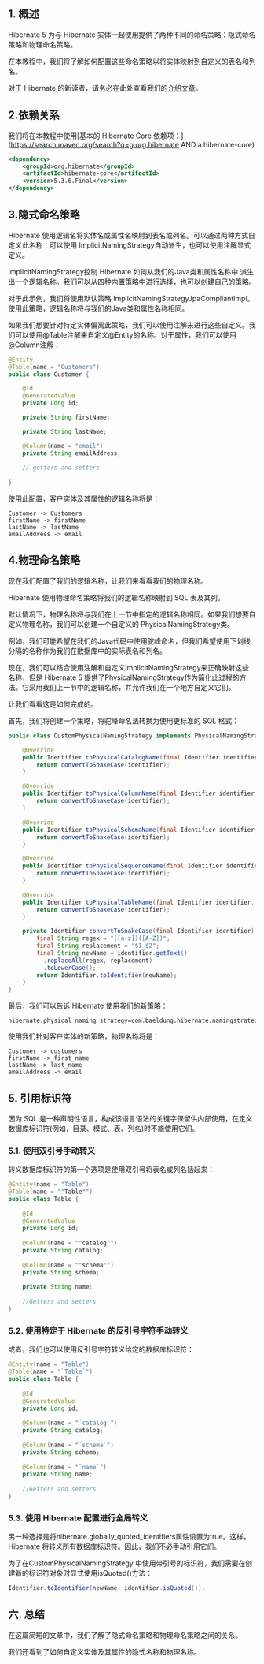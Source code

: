 ## 1. 概述

Hibernate 5 为与 Hibernate 实体一起使用提供了两种不同的命名策略：隐式命名策略和物理命名策略。

在本教程中，我们将了解如何配置这些命名策略以将实体映射到自定义的表名和列名。

对于 Hibernate 的新读者，请务必在此处查看我们的[介绍文章](https://www.baeldung.com/hibernate-save-persist-update-merge-saveorupdate)。

## 2.依赖关系

我们将在本教程中使用[基本的 Hibernate Core 依赖项：](https://search.maven.org/search?q=g:org.hibernate AND a:hibernate-core)

```xml
<dependency>
    <groupId>org.hibernate</groupId>
    <artifactId>hibernate-core</artifactId>
    <version>5.3.6.Final</version>
</dependency>
```

## 3.隐式命名策略

Hibernate 使用逻辑名将实体名或属性名映射到表名或列名。可以通过两种方式自定义此名称：可以使用 ImplicitNamingStrategy自动派生，也可以使用注解显式定义。

ImplicitNamingStrategy控制 Hibernate 如何从我们的Java类和属性名称中 派生出一个逻辑名称。我们可以从四种内置策略中进行选择，也可以创建自己的策略。

对于此示例，我们将使用默认策略 ImplicitNamingStrategyJpaCompliantImpl。 使用此策略，逻辑名称将与我们的Java类和属性名称相同。

如果我们想要针对特定实体偏离此策略，我们可以使用注解来进行这些自定义。我们可以使用@Table注解来自定义@Entity的名称。对于属性，我们可以使用 @Column注解：

```java
@Entity
@Table(name = "Customers")
public class Customer {

    @Id
    @GeneratedValue
    private Long id;

    private String firstName;

    private String lastName;

    @Column(name = "email")
    private String emailAddress;
    
    // getters and setters
    
}
```

使用此配置，客户实体及其属性的逻辑名称将是：

```plaintext
Customer -> Customers
firstName -> firstName
lastName -> lastName
emailAddress -> email
```

## 4.物理命名策略

现在我们配置了我们的逻辑名称，让我们来看看我们的物理名称。

Hibernate 使用物理命名策略将我们的逻辑名称映射到 SQL 表及其列。

 默认情况下，物理名称将与我们在上一节中指定的逻辑名称相同。如果我们想要自定义物理名称，我们可以创建一个自定义的 PhysicalNamingStrategy类。

例如，我们可能希望在我们的Java代码中使用驼峰命名，但我们希望使用下划线分隔的名称作为我们在数据库中的实际表名和列名。

现在，我们可以结合使用注解和自定义ImplicitNamingStrategy来正确映射这些名称，但是 Hibernate 5 提供了PhysicalNamingStrategy作为简化此过程的方法。它采用我们上一节中的逻辑名称，并允许我们在一个地方自定义它们。

让我们看看这是如何完成的。

首先，我们将创建一个策略，将驼峰命名法转换为使用更标准的 SQL 格式：

```java
public class CustomPhysicalNamingStrategy implements PhysicalNamingStrategy {

    @Override
    public Identifier toPhysicalCatalogName(final Identifier identifier, final JdbcEnvironment jdbcEnv) {
        return convertToSnakeCase(identifier);
    }

    @Override
    public Identifier toPhysicalColumnName(final Identifier identifier, final JdbcEnvironment jdbcEnv) {
        return convertToSnakeCase(identifier);
    }

    @Override
    public Identifier toPhysicalSchemaName(final Identifier identifier, final JdbcEnvironment jdbcEnv) {
        return convertToSnakeCase(identifier);
    }

    @Override
    public Identifier toPhysicalSequenceName(final Identifier identifier, final JdbcEnvironment jdbcEnv) {
        return convertToSnakeCase(identifier);
    }

    @Override
    public Identifier toPhysicalTableName(final Identifier identifier, final JdbcEnvironment jdbcEnv) {
        return convertToSnakeCase(identifier);
    }

    private Identifier convertToSnakeCase(final Identifier identifier) {
        final String regex = "([a-z])([A-Z])";
        final String replacement = "$1_$2";
        final String newName = identifier.getText()
          .replaceAll(regex, replacement)
          .toLowerCase();
        return Identifier.toIdentifier(newName);
    }
}
```

最后，我们可以告诉 Hibernate 使用我们的新策略：

```plaintext
hibernate.physical_naming_strategy=com.baeldung.hibernate.namingstrategy.CustomPhysicalNamingStrategy
```

使用我们针对客户实体的新策略，物理名称将是：

```plaintext
Customer -> customers
firstName -> first_name
lastName -> last_name
emailAddress -> email
```

## 5. 引用标识符

因为 SQL 是一种声明性语言，构成该语言语法的关键字保留供内部使用，在定义数据库标识符(例如，目录、模式、表、列名)时不能使用它们。

### 5.1. 使用双引号手动转义

转义数据库标识符的第一个选项是使用双引号将表名或列名括起来：

```java
@Entity(name = "Table")
@Table(name = ""Table"")
public class Table {
 
    @Id
    @GeneratedValue
    private Long id;
 
    @Column(name = ""catalog"")
    private String catalog;
 
    @Column(name = ""schema"")
    private String schema;
 
    private String name;
 
    //Getters and setters 
} 
```

### 5.2. 使用特定于 Hibernate 的反引号字符手动转义

或者，我们也可以使用反引号字符转义给定的数据库标识符：

```java
@Entity(name = "Table")
@Table(name = "`Table`")
public class Table {
 
    @Id
    @GeneratedValue
    private Long id;
 
    @Column(name = "`catalog`")
    private String catalog;
 
    @Column(name = "`schema`")
    private String schema;
 
    @Column(name = "`name`")
    private String name;
 
    //Getters and setters 
}

```

### 5.3. 使用 Hibernate 配置进行全局转义

另一种选择是将hibernate.globally_quoted_identifiers属性设置为true。这样，Hibernate 将转义所有数据库标识符。因此，我们不必手动引用它们。

为了在CustomPhysicalNamingStrategy 中使用带引号的标识符，我们需要在创建新的标识符对象时显式使用isQuoted()方法：

```java
Identifier.toIdentifier(newName, identifier.isQuoted());
```

## 六. 总结

在这篇简短的文章中，我们了解了隐式命名策略和物理命名策略之间的关系。

我们还看到了如何自定义实体及其属性的隐式名称和物理名称。